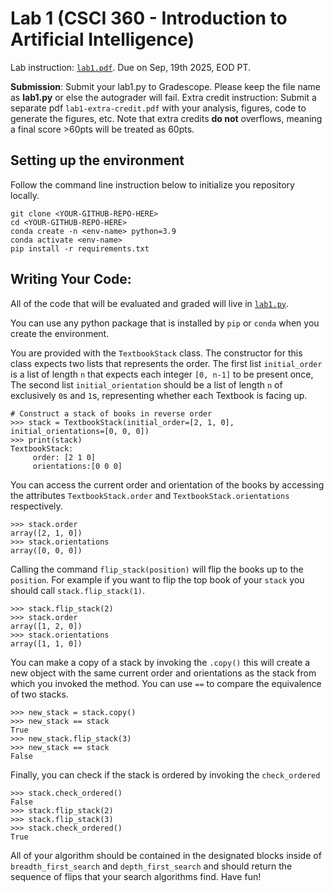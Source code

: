 # Lab 1 (CSCI 360 - Introduction to Artificial Intelligence)

Lab instruction: [`lab1.pdf`](lab1.pdf). Due on Sep, 19th 2025, EOD PT.

**Submission**: Submit your lab1.py to Gradescope. Please keep the file name as **lab1.py** or else the autograder will fail.
Extra credit instruction: Submit a separate pdf `lab1-extra-credit.pdf` with your analysis, figures, code to generate the figures, etc. Note that extra credits **do not** overflows, meaning a final score >60pts will be treated as 60pts.

## Setting up the environment

Follow the command line instruction below to initialize you repository
locally. 

```
git clone <YOUR-GITHUB-REPO-HERE>
cd <YOUR-GITHUB-REPO-HERE>
conda create -n <env-name> python=3.9
conda activate <env-name>
pip install -r requirements.txt
```

## Writing Your Code:

All of the code that will be evaluated and graded will live in
[`lab1.py`](lab1.py).

You can use any python package that is installed by `pip` or `conda`
when you create the environment.

You are provided with the `TextbookStack` class. The constructor for this class expects two
lists that represents the order. The first list `initial_order` is a
list of length `n` that expects each integer `[0, n-1]` to be present
once, The second list `initial_orientation` should be a list of length
`n` of exclusively `0`s and `1`s, representing whether each Textbook is 
facing up.

```
# Construct a stack of books in reverse order
>>> stack = TextbookStack(initial_order=[2, 1, 0], initial_orientations=[0, 0, 0])
>>> print(stack)
TextbookStack:
 	 order: [2 1 0]
	 orientations:[0 0 0]
```


You can access the current order and orientation of the books by
accessing the attributes `TextbookStack.order` and
`TextbookStack.orientations` respectively.

```
>>> stack.order
array([2, 1, 0])
>>> stack.orientations
array([0, 0, 0])
```

Calling the command `flip_stack(position)` will flip the books up to the
`position`. For example if you want to flip the top book of your `stack`
you should call `stack.flip_stack(1)`.

```
>>> stack.flip_stack(2)
>>> stack.order
array([1, 2, 0])
>>> stack.orientations
array([1, 1, 0])
```

You can make a copy of a stack by invoking the `.copy()` this will
create a new object with the same current order and orientations as the
stack from which you invoked the method. You can use `==` to compare the
equivalence of two stacks.

```
>>> new_stack = stack.copy()
>>> new_stack == stack
True
>>> new_stack.flip_stack(3)
>>> new_stack == stack
False
```


Finally, you can check if the stack is ordered by invoking the
`check_ordered`

```
>>> stack.check_ordered()
False
>>> stack.flip_stack(2)
>>> stack.flip_stack(3)
>>> stack.check_ordered()
True
```
All of your algorithm should be contained in the designated blocks
inside of `breadth_first_search` and `depth_first_search` and should
return the sequence of flips that your search algorithms find. Have fun!
